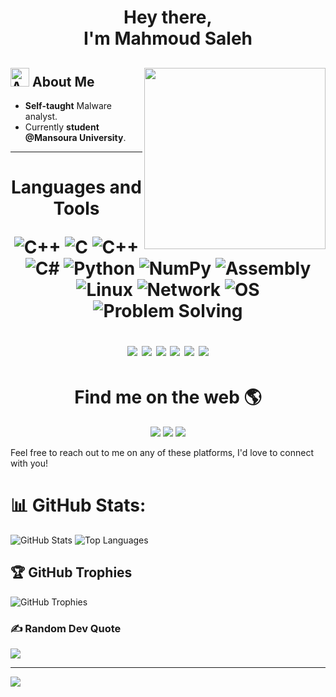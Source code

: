 <link href="/assets/styles.css" rel="stylesheet"></link>
<h1 align="center"> Hey there,<br> I'm Mahmoud Saleh</h1> 


## <img src="https://img.icons8.com/fluency-systems-filled/48/000000/guest-male.png" width="30" alt="About me"/> About Me <img src="https://user-images.githubusercontent.com/42123683/231849768-a31086d4-f584-4e52-b7c6-d5d7f5209ffa.gif" width="290" align="right">
* **Self-taught** Malware analyst.
* Currently **student @Mansoura University**.


----


<h1 align="center"> Languages and Tools  </h>

![C++](https://img.shields.io/badge/-C++-00599C?style=flat-square&logo=cplusplus&logoColor=white)
![C](https://img.shields.io/badge/-C-A8B9CC?style=flat-square&logo=c&logoColor=white)
![C++](https://img.shields.io/badge/c++-%2300599C.svg?style=flat&logo=c%2B%2B&logoColor=white)
![C#](https://img.shields.io/badge/c%23-%23239120.svg?style=flat&logo=csharp&logoColor=white)
![Python](https://img.shields.io/badge/-Python-3776AB?style=flat-square&logo=python&logoColor=white)
![NumPy](https://img.shields.io/badge/numpy-%23013243.svg?style=flat&logo=numpy&logoColor=white)
![Assembly](https://img.shields.io/badge/-Assembly-808080?style=flat-square&logo=assembly&logoColor=white)
![Linux](https://img.shields.io/badge/-Linux-FCC624?style=flat-square&logo=linux&logoColor=black)
![Network](https://img.shields.io/badge/-Network-0078D7?style=flat-square&logo=cisco&logoColor=white)
![OS](https://img.shields.io/badge/-Operating%20Systems-0078D7?style=flat-square&logo=windows&logoColor=white)
![Problem Solving](https://img.shields.io/badge/-Problem%20Solving-4d4d4d?style=flat-square)
<p align="center">
  <img src="https://img.shields.io/badge/-IDA%20Pro-030303?style=flat-square&logo=ida-pro&logoColor=white" />
  <img src="https://img.shields.io/badge/-Wireshark-1679A7?style=flat-square&logo=wireshark&logoColor=white" />
  <img src="https://img.shields.io/badge/-Vm%20Box-183A61?style=flat-square&logo=virtualbox&logoColor=white" />
  <img src="https://img.shields.io/badge/-Detected%20easy-2980B9?style=flat-square&logoColor=white" />
  <img src="https://img.shields.io/badge/-Procmon-9B59B6?style=flat-square&logoColor=white" />
  <img src="https://img.shields.io/badge/-PE%20View-FFA07A?style=flat-square&logoColor=white" />
</p>


<h1 align="center"> Find me on the web 🌎 </h1>

<p align="center">
  <a href="https://www.linkedin.com/in/mahmoud-saleh-a1367228b"><img src="https://img.shields.io/badge/-LinkedIn-0077B5?style=flat-square&logo=linkedin&logoColor=white" /></a>
  <a href="https://www.facebook.com/profile.php?id=100007690595152"><img src="https://img.shields.io/badge/-Facebook-1877F2?style=flat-square&logo=facebook&logoColor=white" /></a>
  <a href="mailto:masabnormal@gmail.com"><img src="https://img.shields.io/badge/-Gmail-D14836?style=flat-square&logo=gmail&logoColor=white" /></a>

</p>
Feel free to reach out to me on any of these platforms, I'd love to connect with you!

# 📊 GitHub Stats:
![GitHub Stats](https://github-readme-stats.vercel.app/api?username=A8N0RMAL&show_icons=true&theme=dark)
![Top Languages](https://github-readme-stats.vercel.app/api/top-langs/?username=A8N0RMAL&layout=compact&theme=dark)


## 🏆 GitHub Trophies
![GitHub Trophies](https://github-profile-trophy.vercel.app/?username=A8N0RMAL&theme=darkhub)

### ✍️ Random Dev Quote
![](https://quotes-github-readme.vercel.app/api?type=vetical&theme=radical)

---
[![](https://visitcount.itsvg.in/api?id=AnitaSobhanian&icon=5&color=10)](https://visitcount.itsvg.in)


